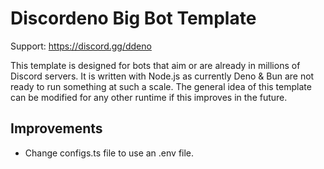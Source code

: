 # Discordeno Big Bot Template

Support: <https://discord.gg/ddeno>

This template is designed for bots that aim or are already in millions of Discord servers. It is written with Node.js as currently Deno & Bun are not ready to run something at such a scale. The general idea of this template can be modified for any other runtime if this improves in the future.

## Improvements

- Change configs.ts file to use an .env file.